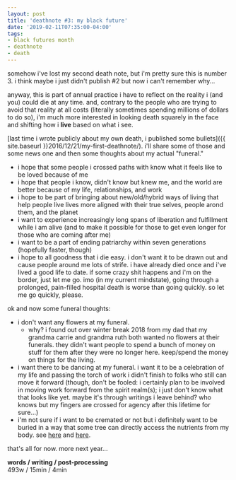 ```yaml
---
layout: post
title: 'deathnote #3: my black future'
date: '2019-02-11T07:35:00-04:00'
tags:
- black futures month
- deathnote
- death
--- 
```


somehow i've lost my second death note, but i'm pretty sure this is number 3. i think maybe i just didn't publish #2 but now i can't remember why... 

anyway, this is part of annual practice i have to reflect on the reality i (and you) could die at any time. and, contrary to the people who are trying to avoid that reality at all costs (literally sometimes spending millions of dollars to do so), i'm much more interested in looking death squarely in the face and shifting how i **live** based on what i see. 

[last time i wrote publicly about my own death, i published some bullets]({{ site.baseurl }}2016/12/21/my-first-deathnote/). i'll share some of those and some news one and then some thoughts about my actual "funeral."

* i hope that some people i crossed paths with know what it feels like to be loved because of me
* i hope that people i know, didn't know but knew me, and the world are better because of my life, relationships, and work
* i hope to be part of bringing about new/old/hybrid ways of living that help people live lives more aligned with their true selves, people arond them, and the planet
* i want to experience increasingly long spans of liberation and fulfillment while i am alive (and to make it possible for those to get even longer for those who are coming after me)
* i want to be a part of ending patriarchy within seven generations (hopefully faster, though)
* i hope to all goodness that i die easy. i don't want it to be drawn out and cause people around me lots of strife. i have already died once and i've lived a good life to date. if some crazy shit happens and i'm on the border, just let me go. imo (in my current mindstate), going through a prolonged, pain-filled hospital death is worse than going quickly. so let me go quickly, please.

ok and now some funeral thoughts:

* i don't want any flowers at my funeral. 
    * why? i found out over winter break 2018 from my dad that my grandma carrie and grandma ruth both wanted no flowers at their funerals. they didn't want people to spend a bunch of money on stuff for them after they were no longer here. keep/spend the money on things for the living. 
* i want there to be dancing at my funeral. i want it to be a celebration of my life and passing the torch of work i didn't finish to folks who still can move it forward (though, don't be fooled: i certainly plan to be involved in moving work forward from the spirit realm(s); i just don't know what that looks like yet. maybe it's through writings i leave behind? who knows but my fingers are crossed for agency after this lifetime for sure...) 
* i'm not sure if i want to be cremated or not but i definitely want to be buried in a way that some tree can directly access the nutrients from my body. see [here](https://www.capsulamundi.it/en/) and [here](https://nypost.com/2015/02/27/heres-a-plan-to-bury-corpses-in-pods-grow-trees/).

that's all for now. more next year...

<!-- hyperlink bank -->


<!-- &#042; = asterisk -->
<!-- &#039; = single quote '-->

**words / writing / post-processing**  
493w / 15min / 4min